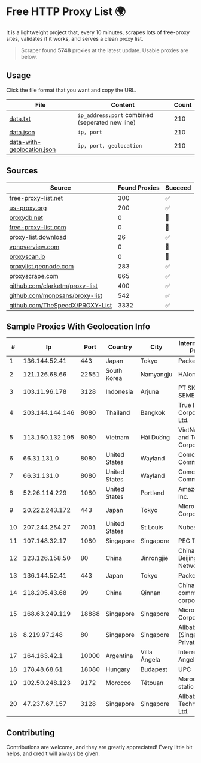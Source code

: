 
# Free HTTP Proxy List 🌍

It is a lightweight project that, every 10 minutes, scrapes lots of free-proxy sites, validates if it works, and serves a clean proxy list.


> Scraper found **5748** proxies at the latest update. Usable proxies are below.

## Usage

Click the file format that you want and copy the URL.


|File|Content|Count|
|----|-------|-----|
|[data.txt](https://raw.githubusercontent.com/themiralay/Proxy-List-World/master/data.txt)|`ip_address:port` combined (seperated new line)|210|
|[data.json](https://raw.githubusercontent.com/themiralay/Proxy-List-World/master/data.json)|`ip, port`|210|
|[data-with-geolocation.json](https://raw.githubusercontent.com/themiralay/Proxy-List-World/master/data-with-geolocation.json)|`ip, port, geolocation`|210|

## Sources

|Source|Found Proxies|Succeed|
|------|-------------|-------|
|[free-proxy-list.net](https://free-proxy-list.net)|300|✅|
|[us-proxy.org](https://www.us-proxy.org)|200|✅|
|[proxydb.net](http://proxydb.net)|0|🚫|
|[free-proxy-list.com](https://free-proxy-list.com/?page=&port=&type%5B%5D=http&type%5B%5D=https&up_time=0&search=Search)|0|🚫|
|[proxy-list.download](https://www.proxy-list.download/HTTP)|26|✅|
|[vpnoverview.com](https://vpnoverview.com/privacy/anonymous-browsing/free-proxy-servers)|0|🚫|
|[proxyscan.io](https://www.proxyscan.io)|0|🚫|
|[proxylist.geonode.com](https://proxylist.geonode.com/api/proxy-list?limit=300&page=1&sort_by=lastChecked&sort_type=desc&protocols=http,https)|283|✅|
|[proxyscrape.com](https://api.proxyscrape.com/v2/?request=displayproxies&protocol=http&timeout=10000&country=all&ssl=all&anonymity=all)|665|✅|
|[github.com/clarketm/proxy-list](https://raw.githubusercontent.com/clarketm/proxy-list/master/proxy-list-raw.txt)|400|✅|
|[github.com/monosans/proxy-list](https://raw.githubusercontent.com/monosans/proxy-list/main/proxies/http.txt)|542|✅|
|[github.com/TheSpeedX/PROXY-List](https://raw.githubusercontent.com/TheSpeedX/PROXY-List/master/http.txt)|3332|✅|


## Sample Proxies With Geolocation Info

|#|Ip|Port|Country|City|Internet Service Provider|
|-|--|----|-------|----|-------------------------|
|1|136.144.52.41|443|Japan|Tokyo|Packet Host, Inc.|
|2|121.126.68.66|22551|South Korea|Namyangju|HAIonNet|
|3|103.11.96.178|3128|Indonesia|Arjuna|PT SKYLINE SEMESTA|
|4|203.144.144.146|8080|Thailand|Bangkok|True Internet Corporation CO. Ltd.|
|5|113.160.132.195|8080|Vietnam|Hải Dương|VietNam Post and Telecom Corporation|
|6|66.31.131.0|8080|United States|Wayland|Comcast Cable Communications|
|7|66.31.131.0|8080|United States|Wayland|Comcast Cable Communications|
|8|52.26.114.229|1080|United States|Portland|Amazon.com, Inc.|
|9|20.222.243.172|443|Japan|Tokyo|Microsoft Corporation|
|10|207.244.254.27|7001|United States|St Louis|Nubes, LLC|
|11|107.148.32.17|1080|Singapore|Singapore|PEG TECH INC|
|12|123.126.158.50|80|China|Jinrongjie|China Unicom Beijing Province Network|
|13|136.144.52.41|443|Japan|Tokyo|Packet Host, Inc.|
|14|218.205.43.68|99|China|Qinnan|China Mobile communications corporation|
|15|168.63.249.119|18888|Singapore|Singapore|Microsoft Corporation|
|16|8.219.97.248|80|Singapore|Singapore|Alibaba Cloud (Singapore) Private Limited|
|17|164.163.42.1|10000|Argentina|Villa Ángela|Interret Villa Angela SRL|
|18|178.48.68.61|18080|Hungary|Budapest|UPC|
|19|102.50.248.123|9172|Morocco|Tétouan|Maroc telecom static ip adress|
|20|47.237.67.157|3128|Singapore|Singapore|Alibaba (US) Technology Co., Ltd.|



## Contributing

Contributions are welcome, and they are greatly appreciated! Every
little bit helps, and credit will always be given.

